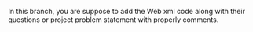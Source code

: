 In this branch, you are suppose to add the Web xml code along with their questions or project problem statement with properly comments.
